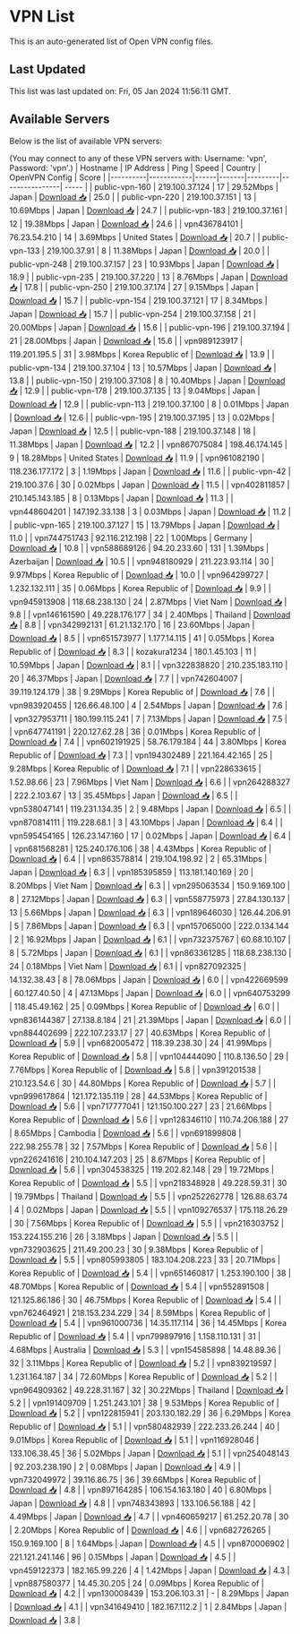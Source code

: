 # VPN List

This is an auto-generated list of Open VPN config files.

## Last Updated

This list was last updated on: Fri, 05 Jan 2024 11:56:11 GMT.

## Available Servers

Below is the list of available VPN servers:

(You may connect to any of these VPN servers with: Username: 'vpn', Password: 'vpn'.)
| Hostname | IP Address | Ping | Speed | Country | OpenVPN Config | Score |
|----------|------------|------|-------|---------|----------------| ----- |
| public-vpn-160 | 219.100.37.124 | 17 | 29.52Mbps | Japan | [Download 📥](./configs/server_0_JP.ovpn) | 25.0 |
| public-vpn-220 | 219.100.37.151 | 13 | 10.69Mbps | Japan | [Download 📥](./configs/server_1_JP.ovpn) | 24.7 |
| public-vpn-183 | 219.100.37.161 | 12 | 19.38Mbps | Japan | [Download 📥](./configs/server_2_JP.ovpn) | 24.6 |
| vpn436784101 | 76.23.54.210 | 14 | 3.69Mbps | United States | [Download 📥](./configs/server_3_US.ovpn) | 20.7 |
| public-vpn-133 | 219.100.37.91 | 8 | 11.38Mbps | Japan | [Download 📥](./configs/server_4_JP.ovpn) | 20.0 |
| public-vpn-248 | 219.100.37.157 | 23 | 10.93Mbps | Japan | [Download 📥](./configs/server_5_JP.ovpn) | 18.9 |
| public-vpn-235 | 219.100.37.220 | 13 | 8.76Mbps | Japan | [Download 📥](./configs/server_6_JP.ovpn) | 17.8 |
| public-vpn-250 | 219.100.37.174 | 27 | 9.15Mbps | Japan | [Download 📥](./configs/server_7_JP.ovpn) | 15.7 |
| public-vpn-154 | 219.100.37.121 | 17 | 8.34Mbps | Japan | [Download 📥](./configs/server_8_JP.ovpn) | 15.7 |
| public-vpn-254 | 219.100.37.158 | 21 | 20.00Mbps | Japan | [Download 📥](./configs/server_9_JP.ovpn) | 15.6 |
| public-vpn-196 | 219.100.37.194 | 21 | 28.00Mbps | Japan | [Download 📥](./configs/server_10_JP.ovpn) | 15.6 |
| vpn989123917 | 119.201.195.5 | 31 | 3.98Mbps | Korea Republic of | [Download 📥](./configs/server_11_KR.ovpn) | 13.9 |
| public-vpn-134 | 219.100.37.104 | 13 | 10.57Mbps | Japan | [Download 📥](./configs/server_12_JP.ovpn) | 13.8 |
| public-vpn-150 | 219.100.37.108 | 8 | 10.40Mbps | Japan | [Download 📥](./configs/server_13_JP.ovpn) | 12.9 |
| public-vpn-178 | 219.100.37.135 | 13 | 9.04Mbps | Japan | [Download 📥](./configs/server_14_JP.ovpn) | 12.9 |
| public-vpn-113 | 219.100.37.100 | 8 | 0.01Mbps | Japan | [Download 📥](./configs/server_15_JP.ovpn) | 12.6 |
| public-vpn-195 | 219.100.37.195 | 13 | 0.02Mbps | Japan | [Download 📥](./configs/server_16_JP.ovpn) | 12.5 |
| public-vpn-188 | 219.100.37.148 | 18 | 11.38Mbps | Japan | [Download 📥](./configs/server_17_JP.ovpn) | 12.2 |
| vpn867075084 | 198.46.174.145 | 9 | 18.28Mbps | United States | [Download 📥](./configs/server_18_US.ovpn) | 11.9 |
| vpn961082190 | 118.236.177.172 | 3 | 1.19Mbps | Japan | [Download 📥](./configs/server_19_JP.ovpn) | 11.6 |
| public-vpn-42 | 219.100.37.6 | 30 | 0.02Mbps | Japan | [Download 📥](./configs/server_20_JP.ovpn) | 11.5 |
| vpn402811857 | 210.145.143.185 | 8 | 0.13Mbps | Japan | [Download 📥](./configs/server_21_JP.ovpn) | 11.3 |
| vpn448604201 | 147.192.33.138 | 3 | 0.03Mbps | Japan | [Download 📥](./configs/server_22_JP.ovpn) | 11.2 |
| public-vpn-165 | 219.100.37.127 | 15 | 13.79Mbps | Japan | [Download 📥](./configs/server_23_JP.ovpn) | 11.0 |
| vpn744751743 | 92.116.212.198 | 22 | 1.00Mbps | Germany | [Download 📥](./configs/server_24_DE.ovpn) | 10.8 |
| vpn588689126 | 94.20.233.60 | 131 | 1.39Mbps | Azerbaijan | [Download 📥](./configs/server_25_AZ.ovpn) | 10.5 |
| vpn948180929 | 211.223.93.114 | 30 | 9.97Mbps | Korea Republic of | [Download 📥](./configs/server_26_KR.ovpn) | 10.0 |
| vpn964299727 | 1.232.132.111 | 35 | 0.06Mbps | Korea Republic of | [Download 📥](./configs/server_27_KR.ovpn) | 9.9 |
| vpn945913908 | 118.68.238.130 | 24 | 2.87Mbps | Viet Nam | [Download 📥](./configs/server_28_VN.ovpn) | 9.8 |
| vpn146161590 | 49.228.176.177 | 34 | 2.40Mbps | Thailand | [Download 📥](./configs/server_29_TH.ovpn) | 8.8 |
| vpn342992131 | 61.21.132.170 | 16 | 23.60Mbps | Japan | [Download 📥](./configs/server_30_JP.ovpn) | 8.5 |
| vpn651573977 | 1.177.14.115 | 41 | 0.05Mbps | Korea Republic of | [Download 📥](./configs/server_31_KR.ovpn) | 8.3 |
| kozakura1234 | 180.1.45.103 | 11 | 10.59Mbps | Japan | [Download 📥](./configs/server_32_JP.ovpn) | 8.1 |
| vpn322838820 | 210.235.183.110 | 20 | 46.37Mbps | Japan | [Download 📥](./configs/server_33_JP.ovpn) | 7.7 |
| vpn742604007 | 39.119.124.179 | 38 | 9.29Mbps | Korea Republic of | [Download 📥](./configs/server_34_KR.ovpn) | 7.6 |
| vpn983920455 | 126.66.48.100 | 4 | 2.54Mbps | Japan | [Download 📥](./configs/server_35_JP.ovpn) | 7.6 |
| vpn327953711 | 180.199.115.241 | 7 | 7.13Mbps | Japan | [Download 📥](./configs/server_36_JP.ovpn) | 7.5 |
| vpn647741191 | 220.127.62.28 | 36 | 0.01Mbps | Korea Republic of | [Download 📥](./configs/server_37_KR.ovpn) | 7.4 |
| vpn602191925 | 58.76.179.184 | 44 | 3.80Mbps | Korea Republic of | [Download 📥](./configs/server_38_KR.ovpn) | 7.3 |
| vpn194302489 | 221.164.42.165 | 25 | 9.28Mbps | Korea Republic of | [Download 📥](./configs/server_39_KR.ovpn) | 7.1 |
| vpn228633615 | 1.52.98.66 | 23 | 7.96Mbps | Viet Nam | [Download 📥](./configs/server_40_VN.ovpn) | 6.6 |
| vpn264288327 | 222.2.103.67 | 13 | 35.45Mbps | Japan | [Download 📥](./configs/server_41_JP.ovpn) | 6.5 |
| vpn538047141 | 119.231.134.35 | 2 | 9.48Mbps | Japan | [Download 📥](./configs/server_42_JP.ovpn) | 6.5 |
| vpn870814111 | 119.228.68.1 | 3 | 43.10Mbps | Japan | [Download 📥](./configs/server_43_JP.ovpn) | 6.4 |
| vpn595454165 | 126.23.147.160 | 17 | 0.02Mbps | Japan | [Download 📥](./configs/server_44_JP.ovpn) | 6.4 |
| vpn681568281 | 125.240.176.106 | 38 | 4.43Mbps | Korea Republic of | [Download 📥](./configs/server_45_KR.ovpn) | 6.4 |
| vpn863578814 | 219.104.198.92 | 2 | 65.31Mbps | Japan | [Download 📥](./configs/server_46_JP.ovpn) | 6.3 |
| vpn185395859 | 113.181.140.169 | 20 | 8.20Mbps | Viet Nam | [Download 📥](./configs/server_47_VN.ovpn) | 6.3 |
| vpn295063534 | 150.9.169.100 | 8 | 27.12Mbps | Japan | [Download 📥](./configs/server_48_JP.ovpn) | 6.3 |
| vpn558775973 | 27.84.130.137 | 13 | 5.66Mbps | Japan | [Download 📥](./configs/server_49_JP.ovpn) | 6.3 |
| vpn189646030 | 126.44.206.91 | 5 | 7.86Mbps | Japan | [Download 📥](./configs/server_50_JP.ovpn) | 6.3 |
| vpn157065000 | 222.0.134.144 | 2 | 16.92Mbps | Japan | [Download 📥](./configs/server_51_JP.ovpn) | 6.1 |
| vpn732375767 | 60.68.10.107 | 8 | 5.72Mbps | Japan | [Download 📥](./configs/server_52_JP.ovpn) | 6.1 |
| vpn863361285 | 118.68.238.130 | 24 | 0.18Mbps | Viet Nam | [Download 📥](./configs/server_53_VN.ovpn) | 6.1 |
| vpn827092325 | 14.132.38.43 | 8 | 78.06Mbps | Japan | [Download 📥](./configs/server_54_JP.ovpn) | 6.0 |
| vpn422669599 | 60.127.40.50 | 4 | 47.13Mbps | Japan | [Download 📥](./configs/server_55_JP.ovpn) | 6.0 |
| vpn640753299 | 118.45.49.162 | 25 | 0.09Mbps | Korea Republic of | [Download 📥](./configs/server_56_KR.ovpn) | 6.0 |
| vpn836144387 | 27.138.8.184 | 21 | 21.39Mbps | Japan | [Download 📥](./configs/server_57_JP.ovpn) | 6.0 |
| vpn884402699 | 222.107.233.17 | 27 | 40.63Mbps | Korea Republic of | [Download 📥](./configs/server_58_KR.ovpn) | 5.9 |
| vpn682005472 | 118.39.238.30 | 24 | 41.99Mbps | Korea Republic of | [Download 📥](./configs/server_59_KR.ovpn) | 5.8 |
| vpn104444090 | 110.8.136.50 | 29 | 7.76Mbps | Korea Republic of | [Download 📥](./configs/server_60_KR.ovpn) | 5.8 |
| vpn391201538 | 210.123.54.6 | 30 | 44.80Mbps | Korea Republic of | [Download 📥](./configs/server_61_KR.ovpn) | 5.7 |
| vpn999617864 | 121.172.135.119 | 28 | 44.53Mbps | Korea Republic of | [Download 📥](./configs/server_62_KR.ovpn) | 5.6 |
| vpn717777041 | 121.150.100.227 | 23 | 21.66Mbps | Korea Republic of | [Download 📥](./configs/server_63_KR.ovpn) | 5.6 |
| vpn128346110 | 110.74.206.188 | 27 | 8.65Mbps | Cambodia | [Download 📥](./configs/server_64_KH.ovpn) | 5.6 |
| vpn691899808 | 222.98.255.78 | 32 | 7.57Mbps | Korea Republic of | [Download 📥](./configs/server_65_KR.ovpn) | 5.6 |
| vpn226241616 | 210.104.147.203 | 25 | 8.67Mbps | Korea Republic of | [Download 📥](./configs/server_66_KR.ovpn) | 5.6 |
| vpn304538325 | 119.202.82.148 | 29 | 19.72Mbps | Korea Republic of | [Download 📥](./configs/server_67_KR.ovpn) | 5.5 |
| vpn218348928 | 49.228.59.31 | 30 | 19.79Mbps | Thailand | [Download 📥](./configs/server_68_TH.ovpn) | 5.5 |
| vpn252262778 | 126.88.63.74 | 4 | 0.02Mbps | Japan | [Download 📥](./configs/server_69_JP.ovpn) | 5.5 |
| vpn109276537 | 175.118.26.29 | 30 | 7.56Mbps | Korea Republic of | [Download 📥](./configs/server_70_KR.ovpn) | 5.5 |
| vpn216303752 | 153.224.155.216 | 26 | 3.18Mbps | Japan | [Download 📥](./configs/server_71_JP.ovpn) | 5.5 |
| vpn732903625 | 211.49.200.23 | 30 | 9.38Mbps | Korea Republic of | [Download 📥](./configs/server_72_KR.ovpn) | 5.5 |
| vpn805993805 | 183.104.208.223 | 33 | 20.71Mbps | Korea Republic of | [Download 📥](./configs/server_73_KR.ovpn) | 5.4 |
| vpn651460817 | 1.253.190.100 | 38 | 48.70Mbps | Korea Republic of | [Download 📥](./configs/server_74_KR.ovpn) | 5.4 |
| vpn552891508 | 121.125.86.186 | 30 | 46.75Mbps | Korea Republic of | [Download 📥](./configs/server_75_KR.ovpn) | 5.4 |
| vpn762464921 | 218.153.234.229 | 34 | 8.59Mbps | Korea Republic of | [Download 📥](./configs/server_76_KR.ovpn) | 5.4 |
| vpn961000736 | 14.35.117.114 | 36 | 14.45Mbps | Korea Republic of | [Download 📥](./configs/server_77_KR.ovpn) | 5.4 |
| vpn799897916 | 1.158.110.131 | 31 | 4.68Mbps | Australia | [Download 📥](./configs/server_78_AU.ovpn) | 5.3 |
| vpn154585898 | 14.48.89.36 | 32 | 3.11Mbps | Korea Republic of | [Download 📥](./configs/server_79_KR.ovpn) | 5.2 |
| vpn839219597 | 1.231.164.187 | 34 | 72.60Mbps | Korea Republic of | [Download 📥](./configs/server_80_KR.ovpn) | 5.2 |
| vpn964909362 | 49.228.31.167 | 32 | 30.22Mbps | Thailand | [Download 📥](./configs/server_81_TH.ovpn) | 5.2 |
| vpn191409709 | 1.251.243.101 | 38 | 9.53Mbps | Korea Republic of | [Download 📥](./configs/server_82_KR.ovpn) | 5.2 |
| vpn122815941 | 203.130.182.29 | 36 | 6.29Mbps | Korea Republic of | [Download 📥](./configs/server_83_KR.ovpn) | 5.1 |
| vpn580482939 | 222.233.26.244 | 40 | 9.01Mbps | Korea Republic of | [Download 📥](./configs/server_84_KR.ovpn) | 5.1 |
| vpn116928046 | 133.106.38.45 | 36 | 5.02Mbps | Japan | [Download 📥](./configs/server_85_JP.ovpn) | 5.1 |
| vpn254048143 | 92.203.238.190 | 2 | 0.08Mbps | Japan | [Download 📥](./configs/server_86_JP.ovpn) | 4.9 |
| vpn732049972 | 39.116.86.75 | 36 | 39.66Mbps | Korea Republic of | [Download 📥](./configs/server_87_KR.ovpn) | 4.8 |
| vpn897164285 | 106.154.163.180 | 40 | 6.80Mbps | Japan | [Download 📥](./configs/server_88_JP.ovpn) | 4.8 |
| vpn748343893 | 133.106.56.188 | 42 | 4.49Mbps | Japan | [Download 📥](./configs/server_89_JP.ovpn) | 4.7 |
| vpn460659217 | 61.252.20.78 | 30 | 2.20Mbps | Korea Republic of | [Download 📥](./configs/server_90_KR.ovpn) | 4.6 |
| vpn682726265 | 150.9.169.100 | 8 | 1.64Mbps | Japan | [Download 📥](./configs/server_91_JP.ovpn) | 4.5 |
| vpn870006902 | 221.121.241.146 | 96 | 0.15Mbps | Japan | [Download 📥](./configs/server_92_JP.ovpn) | 4.5 |
| vpn459122373 | 182.165.99.226 | 4 | 1.42Mbps | Japan | [Download 📥](./configs/server_93_JP.ovpn) | 4.3 |
| vpn887580377 | 14.45.30.205 | 24 | 0.09Mbps | Korea Republic of | [Download 📥](./configs/server_94_KR.ovpn) | 4.2 |
| vpn130008439 | 153.206.103.31 | - | 8.29Mbps | Japan | [Download 📥](./configs/server_95_JP.ovpn) | 4.1 |
| vpn341649410 | 182.167.112.2 | 1 | 2.84Mbps | Japan | [Download 📥](./configs/server_96_JP.ovpn) | 3.8 |
